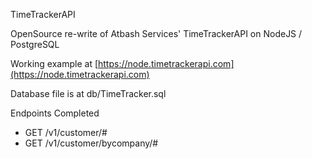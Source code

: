 TimeTrackerAPI

OpenSource re-write of Atbash Services' TimeTrackerAPI on NodeJS / PostgreSQL

Working example at [https://node.timetrackerapi.com](https://node.timetrackerapi.com)

Database file is at db/TimeTracker.sql

Endpoints Completed
 * GET /v1/customer/#
 * GET /v1/customer/bycompany/#
